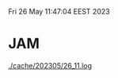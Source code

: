 Fri 26 May 11:47:04 EEST 2023
# JAM
<a href='./cache/202305/26_11.log'>./cache/202305/26_11.log</a>
